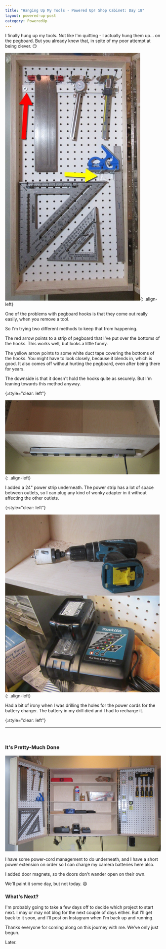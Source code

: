 ```yaml
---
title: "Hanging Up My Tools - Powered Up! Shop Cabinet: Day 18"
layout: powered-up-post
category: PoweredUp
---
```

I finally hung up my tools. Not like I'm quitting - I actually hung them up... on the pegboard. But you already knew that, in spite of my poor attempt at being clever. 😏

![](/assets/images-posts/powered-up-1/powered-up-1-18-1-01.jpg){: .align-left}

One of the problems with pegboard hooks is that they come out really easily, when you remove a tool.

So I'm trying two different methods to keep that from happening.

The red arrow points to a strip of pegboard that I've put over the bottoms of the hooks. This works well, but looks a little funny.

The yellow arrow points to some white duct tape covering the bottoms of the hooks. You might have to look closely, because it blends in, which is good. It also comes off without hurting the pegboard, even after being there for years.

The downside is that it doesn't hold the hooks quite as securely. But I'm leaning towards this method anyway.

{:style="clear: left"}

![](/assets/images-posts/powered-up-1/powered-up-1-18-1-02.jpg){: .align-left}

I added a 24" power strip underneath. The power strip has a lot of space between outlets, so I can plug any kind of wonky adapter in it without affecting the other outlets.

{:style="clear: left"}

![](/assets/images-posts/powered-up-1/powered-up-1-18-1-03.jpg){: .align-left}

Had a bit of irony when I was drilling the holes for the power cords for the battery charger. The battery in my drill died and I had to recharge it.

{:style="clear: left"}
<br/>

---

<br/>

### It's Pretty-Much Done

![](/assets/images-posts/powered-up-1/powered-up-1-18-1-04.jpg)

I have some power-cord management to do underneath, and I have a short power extension on order so I can charge my camera batteries here also.

I added door magnets, so the doors don't wander open on their own.

We'll paint it some day, but not today. 😄

### What's Next?

I'm probably going to take a few days off to decide which project to start next. I may or may not blog for the next couple of days either. But I'll get back to it soon, and I'll post on Instagram when I'm back up and running.

Thanks everyone for coming along on this journey with me. We've only just begun.

Later.
